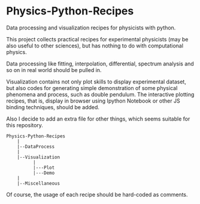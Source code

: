 Physics-Python-Recipes
======================

Data processing and visualization recipes for physicists with python.

This project collects practical recipes for experimental physicists (may be also useful to other sciences), but has nothing to do with computational physics. 

Data processing like fitting, interpolation, differential, spectrum analysis and so on in real world should be pulled in. 

Visualization contains not only plot skills to display experimental dataset, but also codes for generating simple demonstration of some physical phenomena and process, such as double pendulum. The interactive plotting recipes, that is, display in browser using Ipython Notebook or other JS binding techniques, should be added.

Also I decide to add an extra file for other things, which seems suitable for this repository.


    Physics-Python-Recipes
        |
        |--DataProcess
        |
        |--Visualization
              |
              |---Plot
              |---Demo
        |
        |--Miscellaneous

Of course, the usage of each recipe should be hard-coded as comments.
